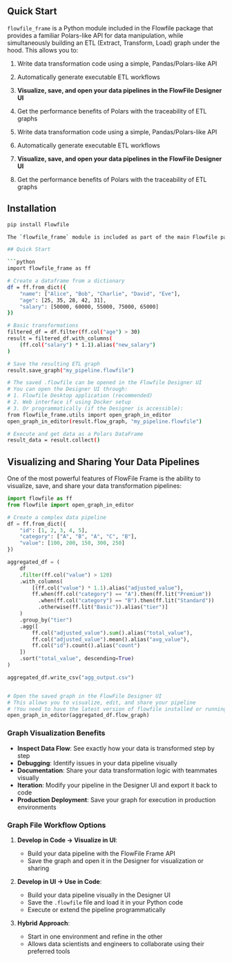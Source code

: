 ## Quick Start

`flowfile_frame` is a Python module included in the Flowfile package that provides a familiar Polars-like API for data manipulation, while simultaneously building an ETL (Extract, Transform, Load) graph under the hood. This allows you to:

1. Write data transformation code using a simple, Pandas/Polars-like API
2. Automatically generate executable ETL workflows
3. **Visualize, save, and open your data pipelines in the FlowFile Designer UI**
4. Get the performance benefits of Polars with the traceability of ETL graphs

1. Write data transformation code using a simple, Pandas/Polars-like API
2. Automatically generate executable ETL workflows
3. **Visualize, save, and open your data pipelines in the FlowFile Designer UI**
4. Get the performance benefits of Polars with the traceability of ETL graphs

## Installation

```bash
pip install Flowfile

The `flowfile_frame` module is included as part of the main Flowfile package. The installation provides the complete Flowfile toolkit, including the FlowFile Frame API, Core (`flowfile_core`), and Worker (`flowfile_worker`) components.

## Quick Start

```python
import flowfile_frame as ff

# Create a dataframe from a dictionary
df = ff.from_dict({
    "name": ["Alice", "Bob", "Charlie", "David", "Eve"],
    "age": [25, 35, 28, 42, 31],
    "salary": [50000, 60000, 55000, 75000, 65000]
})

# Basic transformations
filtered_df = df.filter(ff.col("age") > 30)
result = filtered_df.with_columns(
    (ff.col("salary") * 1.1).alias("new_salary")
)

# Save the resulting ETL graph
result.save_graph("my_pipeline.flowfile")

# The saved .flowfile can be opened in the Flowfile Designer UI
# You can open the Designer UI through:
# 1. Flowfile Desktop application (recommended)
# 2. Web interface if using Docker setup
# 3. Or programmatically (if the Designer is accessible):
from flowfile_frame.utils import open_graph_in_editor
open_graph_in_editor(result.flow_graph, "my_pipeline.flowfile")

# Execute and get data as a Polars DataFrame
result_data = result.collect()
```

## Visualizing and Sharing Your Data Pipelines

One of the most powerful features of FlowFile Frame is the ability to visualize, save, and share your data transformation pipelines:

```python
import flowfile as ff
from flowfile import open_graph_in_editor

# Create a complex data pipeline
df = ff.from_dict({
    "id": [1, 2, 3, 4, 5],
    "category": ["A", "B", "A", "C", "B"],
    "value": [100, 200, 150, 300, 250]
})

aggregated_df = (
    df
    .filter(ff.col("value") > 120)
    .with_columns(
        [(ff.col("value") * 1.1).alias("adjusted_value"),
        ff.when(ff.col("category") == "A").then(ff.lit("Premium"))
          .when(ff.col("category") == "B").then(ff.lit("Standard"))
          .otherwise(ff.lit("Basic")).alias("tier")]
    )
    .group_by("tier")
    .agg([
        ff.col("adjusted_value").sum().alias("total_value"),
        ff.col("adjusted_value").mean().alias("avg_value"),
        ff.col("id").count().alias("count")
    ])
    .sort("total_value", descending=True)
)

aggregated_df.write_csv("agg_output.csv")


# Open the saved graph in the FlowFile Designer UI
# This allows you to visualize, edit, and share your pipeline
# !You need to have the latest version of flowfile installed or running locally to view this.
open_graph_in_editor(aggregated_df.flow_graph)

```

### Graph Visualization Benefits

- **Inspect Data Flow**: See exactly how your data is transformed step by step
- **Debugging**: Identify issues in your data pipeline visually
- **Documentation**: Share your data transformation logic with teammates visually
- **Iteration**: Modify your pipeline in the Designer UI and export it back to code
- **Production Deployment**: Save your graph for execution in production environments

### Graph File Workflow Options

1. **Develop in Code → Visualize in UI**:
   - Build your data pipeline with the FlowFile Frame API
   - Save the graph and open it in the Designer for visualization or sharing

2. **Develop in UI → Use in Code**:
   - Build your data pipeline visually in the Designer UI
   - Save the `.flowfile` file and load it in your Python code
   - Execute or extend the pipeline programmatically

3. **Hybrid Approach**:
   - Start in one environment and refine in the other
   - Allows data scientists and engineers to collaborate using their preferred tools